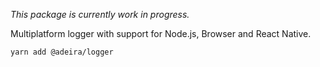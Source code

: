 _This package is currently work in progress._

Multiplatform logger with support for Node.js, Browser and React Native.

```text
yarn add @adeira/logger
```
